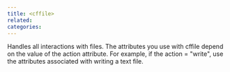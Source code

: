 ```yaml
---
title: <cffile>
related:
categories:
---
```


Handles all interactions with files. The attributes you use with cffile depend on the value of the action attribute.
 For example, if the action = "write", use the attributes associated with writing a text file.